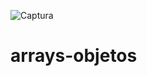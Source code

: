 ![Captura](https://user-images.githubusercontent.com/68760595/128923778-c5f235d9-8fdd-4d49-bb01-c2cedc6991e5.PNG)

# arrays-objetos

